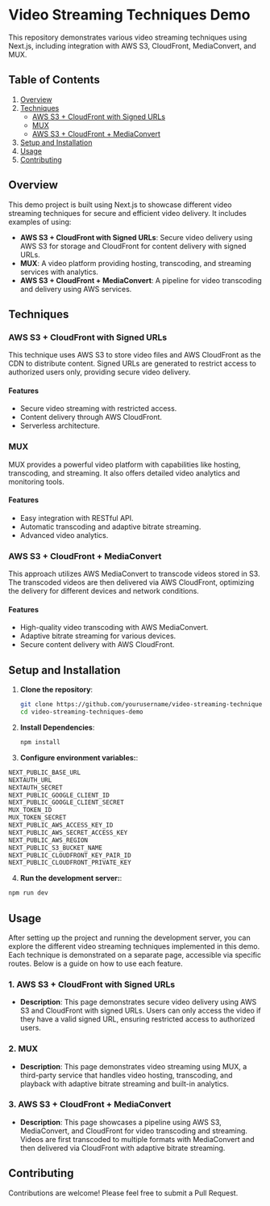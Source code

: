 # Video Streaming Techniques Demo

This repository demonstrates various video streaming techniques using Next.js, including integration with AWS S3, CloudFront, MediaConvert, and MUX.

## Table of Contents

1. [Overview](#overview)
2. [Techniques](#techniques)
   - [AWS S3 + CloudFront with Signed URLs](#aws-s3--cloudfront-with-signed-urls)
   - [MUX](#mux)
   - [AWS S3 + CloudFront + MediaConvert](#aws-s3--cloudfront--mediaconvert)
3. [Setup and Installation](#setup-and-installation)
4. [Usage](#usage)
5. [Contributing](#contributing)

## Overview

This demo project is built using Next.js to showcase different video streaming techniques for secure and efficient video delivery. It includes examples of using:

- **AWS S3 + CloudFront with Signed URLs**: Secure video delivery using AWS S3 for storage and CloudFront for content delivery with signed URLs.
- **MUX**: A video platform providing hosting, transcoding, and streaming services with analytics.
- **AWS S3 + CloudFront + MediaConvert**: A pipeline for video transcoding and delivery using AWS services.

## Techniques

### AWS S3 + CloudFront with Signed URLs

This technique uses AWS S3 to store video files and AWS CloudFront as the CDN to distribute content. Signed URLs are generated to restrict access to authorized users only, providing secure video delivery.

#### Features

- Secure video streaming with restricted access.
- Content delivery through AWS CloudFront.
- Serverless architecture.

### MUX

MUX provides a powerful video platform with capabilities like hosting, transcoding, and streaming. It also offers detailed video analytics and monitoring tools.

#### Features

- Easy integration with RESTful API.
- Automatic transcoding and adaptive bitrate streaming.
- Advanced video analytics.

### AWS S3 + CloudFront + MediaConvert

This approach utilizes AWS MediaConvert to transcode videos stored in S3. The transcoded videos are then delivered via AWS CloudFront, optimizing the delivery for different devices and network conditions.

#### Features

- High-quality video transcoding with AWS MediaConvert.
- Adaptive bitrate streaming for various devices.
- Secure content delivery with AWS CloudFront.

## Setup and Installation

1. **Clone the repository**:

   ```bash
   git clone https://github.com/yourusername/video-streaming-techniques-demo.git
   cd video-streaming-techniques-demo

   ```

2. **Install Dependencies**:

   ```bash
   npm install
   ```

3. **Configure environment variables:**:

```bash
NEXT_PUBLIC_BASE_URL
NEXTAUTH_URL
NEXTAUTH_SECRET
NEXT_PUBLIC_GOOGLE_CLIENT_ID
NEXT_PUBLIC_GOOGLE_CLIENT_SECRET
MUX_TOKEN_ID
MUX_TOKEN_SECRET
NEXT_PUBLIC_AWS_ACCESS_KEY_ID
NEXT_PUBLIC_AWS_SECRET_ACCESS_KEY
NEXT_PUBLIC_AWS_REGION
NEXT_PUBLIC_S3_BUCKET_NAME
NEXT_PUBLIC_CLOUDFRONT_KEY_PAIR_ID
NEXT_PUBLIC_CLOUDFRONT_PRIVATE_KEY
```

4. **Run the development server:**:

```bash
npm run dev
```

## Usage

After setting up the project and running the development server, you can explore the different video streaming techniques implemented in this demo. Each technique is demonstrated on a separate page, accessible via specific routes. Below is a guide on how to use each feature.

### 1. AWS S3 + CloudFront with Signed URLs

- **Description**: This page demonstrates secure video delivery using AWS S3 and CloudFront with signed URLs. Users can only access the video if they have a valid signed URL, ensuring restricted access to authorized users.

### 2. MUX

- **Description**: This page demonstrates video streaming using MUX, a third-party service that handles video hosting, transcoding, and playback with adaptive bitrate streaming and built-in analytics.

### 3. AWS S3 + CloudFront + MediaConvert

- **Description**: This page showcases a pipeline using AWS S3, MediaConvert, and CloudFront for video transcoding and streaming. Videos are first transcoded to multiple formats with MediaConvert and then delivered via CloudFront with adaptive bitrate streaming.

## Contributing

Contributions are welcome! Please feel free to submit a Pull Request.
